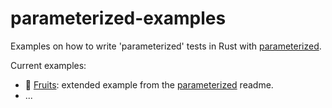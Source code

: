 # parameterized-examples

Examples on how to write 'parameterized' tests in Rust with <a href="https://github.com/foresterre/parameterized">parameterized</a>.

Current examples:

* :watermelon: <a href="fruits/src/lib.rs">Fruits</a>: extended example from the <a href="https://github.com/foresterre/parameterized">parameterized</a> readme.
* ...